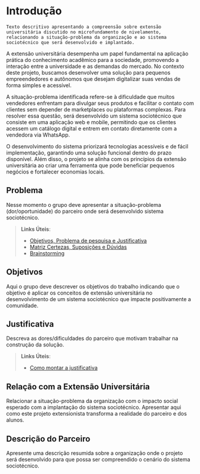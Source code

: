 # Introdução

    Texto descritivo apresentando a compreensão sobre extensão universitária discutido no microfundamento de nivelamento, 
    relacionando a situação-problema da organização e ao sistema sociotécnico que será desenvolvido e implantado.

A extensão universitária desempenha um papel fundamental na aplicação prática do conhecimento acadêmico para a sociedade, promovendo a interação entre a universidade e as demandas do mercado. No contexto deste projeto, buscamos desenvolver uma solução para pequenos empreendedores e autônomos que desejam digitalizar suas vendas de forma simples e acessível.

A situação-problema identificada refere-se à dificuldade que muitos vendedores enfrentam para divulgar seus produtos e facilitar o contato com clientes sem depender de marketplaces ou plataformas complexas. Para resolver essa questão, será desenvolvido um sistema sociotécnico que consiste em uma aplicação web e mobile, permitindo que os clientes acessem um catálogo digital e entrem em contato diretamente com a vendedora via WhatsApp.

O desenvolvimento do sistema priorizará tecnologias acessíveis e de fácil implementação, garantindo uma solução funcional dentro do prazo disponível. Além disso, o projeto se alinha com os princípios da extensão universitária ao criar uma ferramenta que pode beneficiar pequenos negócios e fortalecer economias locais.

## Problema
Nesse momento o grupo deve apresentar a situação-problema (dor/oportunidade) do parceiro onde será desenvolvido sistema sociotécnico.

> **Links Úteis**:
> - [Objetivos, Problema de pesquisa e Justificativa](https://medium.com/@versioparole/objetivos-problema-de-pesquisa-e-justificativa-c98c8233b9c3)
> - [Matriz Certezas, Suposições e Dúvidas](https://medium.com/educa%C3%A7%C3%A3o-fora-da-caixa/matriz-certezas-suposi%C3%A7%C3%B5es-e-d%C3%BAvidas-fa2263633655)
> - [Brainstorming](https://www.euax.com.br/2018/09/brainstorming/)

## Objetivos

Aqui o grupo deve descrever os objetivos do trabalho indicando que o objetivo é aplicar os conceitos de extensão universitária no desenvolvimento de um sistema sociotécnico que impacte positivamente a comunidade.

## Justificativa

Descreva as dores/dificuldades do parceiro que motivam trabalhar na construção da solução.

> **Links Úteis**:
> - [Como montar a justificativa](https://guiadamonografia.com.br/como-montar-justificativa-do-tcc/)

## Relação com a Extensão Universitária

Relacionar a situação-problema da organização com o impacto social esperado com a implantação do sistema sociotécnico.
Apresentar aqui como este projeto extensionista transforma a realidade do parceiro e dos alunos.

## Descrição do Parceiro

Apresente uma descrição resumida sobre a organização onde o projeto será desenvolvido para que possa ser compreendido o cenário do sistema sociotécnico.
